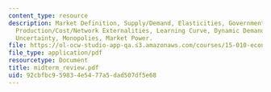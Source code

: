 ```yaml
---
content_type: resource
description: Market Definition, Supply/Demand, Elasticities, Government Policies,
  Production/Cost/Network Externalities, Learning Curve, Dynamic Demand, Time and
  Uncertainty, Monopolies, Market Power.
file: https://ol-ocw-studio-app-qa.s3.amazonaws.com/courses/15-010-economic-analysis-for-business-decisions-fall-2004/92cbfbc959834e5477a5dad507df5e68_midterm_review.pdf
file_type: application/pdf
resourcetype: Document
title: midterm_review.pdf
uid: 92cbfbc9-5983-4e54-77a5-dad507df5e68
---
```

